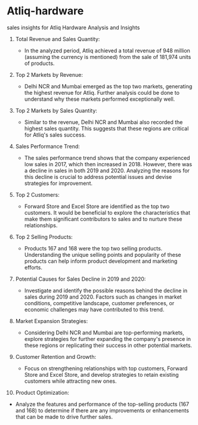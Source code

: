 # Atliq-hardware
sales insights for Atliq Hardware
Analysis and Insights

1. Total Revenue and Sales Quantity:
   - In the analyzed period, Atliq achieved a total revenue of 948 million (assuming the currency is mentioned) from the sale of 181,974 units of products.

2. Top 2 Markets by Revenue:
   - Delhi NCR and Mumbai emerged as the top two markets, generating the highest revenue for Atliq. Further analysis could be done to understand why these markets performed exceptionally well.

3. Top 2 Markets by Sales Quantity:
   - Similar to the revenue, Delhi NCR and Mumbai also recorded the highest sales quantity. This suggests that these regions are critical for Atliq's sales success.

4. Sales Performance Trend:
   - The sales performance trend shows that the company experienced low sales in 2017, which then increased in 2018. However, there was a decline in sales in both 2019 and 2020. Analyzing the reasons for this decline is crucial to address potential issues and devise strategies for improvement.

5. Top 2 Customers:
   - Forward Store and Excel Store are identified as the top two customers. It would be beneficial to explore the characteristics that make them significant contributors to sales and to nurture these relationships.

6. Top 2 Selling Products:
   - Products 167 and 168 were the top two selling products. Understanding the unique selling points and popularity of these products can help inform product development and marketing efforts.

7. Potential Causes for Sales Decline in 2019 and 2020:
   - Investigate and identify the possible reasons behind the decline in sales during 2019 and 2020. Factors such as changes in market conditions, competitive landscape, customer preferences, or economic challenges may have contributed to this trend.

8. Market Expansion Strategies:
   - Considering Delhi NCR and Mumbai are top-performing markets, explore strategies for further expanding the company's presence in these regions or replicating their success in other potential markets.

9. Customer Retention and Growth:
   - Focus on strengthening relationships with top customers, Forward Store and Excel Store, and develop strategies to retain existing customers while attracting new ones.

10. Product Optimization:
   - Analyze the features and performance of the top-selling products (167 and 168) to determine if there are any improvements or enhancements that can be made to drive further sales.
